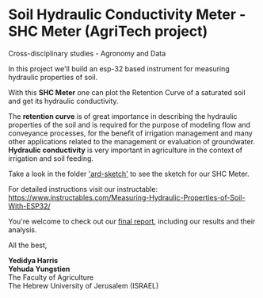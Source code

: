 # Soil Hydraulic Conductivity Meter - SHC Meter (AgriTech project)
Cross-disciplinary studies - Agronomy and Data

In this project we'll build an esp-32 based instrument for measuring hydraulic properties of soil.

With this **SHC Meter** one can plot the Retention Curve of a saturated soil and get its hydraulic conductivity.

The **retention curve** is of great importance in describing the hydraulic properties of the soil and is required for the purpose of modeling flow and conveyance processes, for the benefit of irrigation management and many other applications related to the management or evaluation of groundwater. **Hydraulic conductivity** is very important in agriculture in the context of irrigation and soil feeding.

Take a look in the folder <a href="https://github.com/deedeeharris/agritech2021/tree/main/ard-sketch">'ard-sketch'</a> to see the sketch for our SHC Meter.

For detailed instructions visit our instructable: https://www.instructables.com/Measuring-Hydraulic-Properties-of-Soil-With-ESP32/

You're welcome to check out our <a href="https://github.com/deedeeharris/agritech2021/tree/main/report">final report</a>, including our results and their analysis.

All the best,

**Yedidya Harris** <br />
**Yehuda Yungstien** <br />
The Faculty of Agriculture <br />
The Hebrew University of Jerusalem (ISRAEL)

